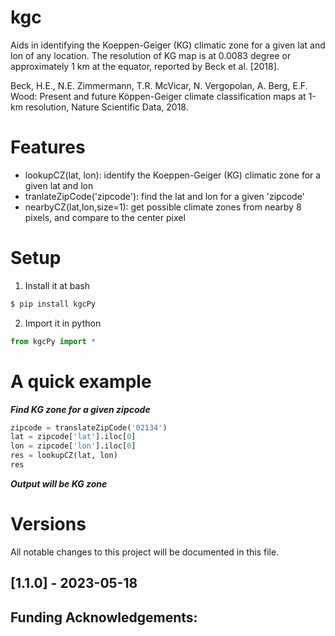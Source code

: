 # kgc
Aids in identifying the Koeppen-Geiger (KG) climatic zone for
a given lat and lon of any location. The resolution of KG map is at 0.0083 degree or approximately 1 km at the equator, reported by Beck et al. [2018]. 

Beck, H.E., N.E. Zimmermann, T.R. McVicar, N. Vergopolan, A. Berg, E.F. Wood: Present and future Köppen-Geiger climate classification maps at 1-km resolution, Nature Scientific Data, 2018.


# Features
 - lookupCZ(lat, lon): identify the Koeppen-Geiger (KG) climatic zone for a given lat and lon
 - tranlateZipCode('zipcode'): find the lat and lon for a given 'zipcode'
 - nearbyCZ(lat,lon,size=1): get possible climate zones from nearby 8 pixels, and compare to the center pixel
 
#  Setup
1. Install it at bash
```bash
$ pip install kgcPy
```
2.	Import it in python
```python
from kgcPy import *
``` 
#  A quick example
***Find KG zone for a given zipcode***
```python
zipcode = translateZipCode('02134')
lat = zipcode['lat'].iloc[0]
lon = zipcode['lon'].iloc[0]
res = lookupCZ(lat, lon)
res
``` 
***Output will be KG zone***

#  Versions
All notable changes to this project will be documented in this file.
## [1.1.0] - 2023-05-18

## Funding Acknowledgements:
